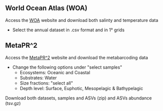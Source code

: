 ## World Ocean Atlas (WOA)
Access the [WOA](https://www.ncei.noaa.gov/access/world-ocean-atlas-2023/) website and download both salinty and temperature data

* Select the annual dataset in .csv format and in 1° grids

## MetaPR^2

Access the [MetaPR^2](https://www.ncei.noaa.gov/access/world-ocean-atlas-2023/) website and download the metabarcoding data

* Change the following options under "select samples"
    + Ecosystems: Oceanic and Coastal
    + Substrates: Water
    + Size fractions: "select all"
    + Depth level: Surface, Euphotic, Mesopelagic & Bathypelagic

Download both datasets, samples and ASVs (zip) and ASVs abundance (tsv.gz)
